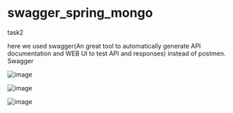 # swagger_spring_mongo
task2

here we used swagger(An great tool to automatically generate API documentation and WEB UI to test API and responses) instead of postmen.
Swagger

![image](https://user-images.githubusercontent.com/85479401/228585155-05802a9b-9497-4c12-8740-6e09cba05dcc.png)

![image](https://user-images.githubusercontent.com/85479401/228585187-f2197cec-9f62-4792-9dce-7828587a3613.png)

![image](https://user-images.githubusercontent.com/85479401/228585217-9c2aa2be-bb1a-498f-be32-48dc388a975b.png)

